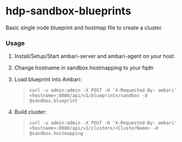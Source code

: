 # hdp-sandbox-blueprints
Basic single node blueprint and hostmap file to create a cluster.

### Usage
1. Install/Setup/Start ambari-server and ambari-agent on your host. 
2. Change hostname in sandbox.hostmapping to your fqdn
3. Load blueprint into Ambari: 

   >`curl -u admin:admin -X POST -H 'X-Requested-By: ambari' <hostname>:8080/api/v1/blueprints/sandbox -d @sandbox.blueprint` 
4. Build cluster: 

   >`curl -u admin:admin -X POST -H 'X-Requested-By: ambari' <hostname>:8080/api/v1/clusters/<ClusterName> -d @sandbox.hostmapping`
